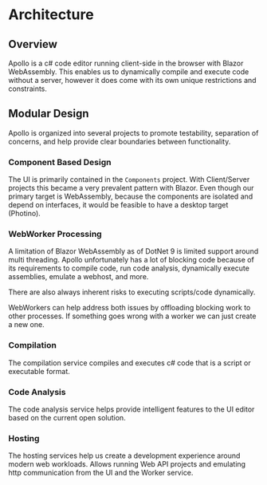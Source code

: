 # Architecture

## Overview
Apollo is a c# code editor running client-side in the browser with Blazor WebAssembly. This enables us to dynamically compile and execute code without a server, however it does come with its own unique restrictions and constraints.

## Modular Design
Apollo is organized into several projects to promote testability, separation of concerns, and help provide clear boundaries between functionality.

### Component Based Design
The UI is primarily contained in the `Components` project. With Client/Server projects this became a very prevalent pattern with Blazor. Even though our primary target is WebAssembly, because the components are isolated and depend on interfaces, it would be feasible to have a desktop target (Photino).

### WebWorker Processing
A limitation of Blazor WebAssembly as of DotNet 9 is limited support around multi threading. Apollo unfortunately has a lot of blocking code because of its requirements to compile code, run code analysis, dynamically execute assemblies, emulate a webhost, and more. 

There are also always inherent risks to executing scripts/code dynamically.

WebWorkers can help address both issues by offloading blocking work to other processes. If something goes wrong with a worker we can just create a new one.

### Compilation
The compilation service compiles and executes c# code that is a script or executable format.

### Code Analysis
The code analysis service helps provide intelligent features to the UI editor based on the current open solution. 

### Hosting
The hosting services help us create a development experience around modern web workloads. Allows running Web API projects and emulating http communication from the UI and the Worker service.